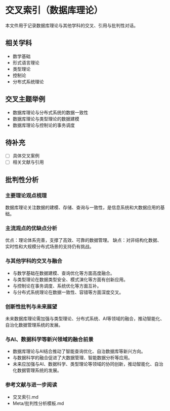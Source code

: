 # 交叉索引（数据库理论）

本文件用于记录数据库理论与其他学科的交叉、引用与批判性对话。

## 相关学科

- 数学基础
- 形式语言理论
- 类型理论
- 控制论
- 分布式系统理论

## 交叉主题举例

- 数据库理论与分布式系统的数据一致性
- 数据库理论与类型理论的数据建模
- 数据库理论与控制论的事务调度

## 待补充

- [ ] 具体交叉案例
- [ ] 相关文献与引用

## 批判性分析

### 主要理论观点梳理

数据库理论关注数据的建模、存储、查询与一致性，是信息系统和大数据应用的基础。

### 主流观点的优缺点分析

优点：理论体系完善，支撑了高效、可靠的数据管理。
缺点：对非结构化数据、实时性和大规模分布式场景的支持仍有挑战。

### 与其他学科的交叉与融合

- 与数学基础在数据建模、查询优化等方面高度融合。
- 与类型理论在数据类型安全、模式演化等方面有创新应用。
- 与控制论在事务调度、系统优化等方面互补。
- 与分布式系统理论在数据一致性、容错等方面深度交叉。

### 创新性批判与未来展望

未来数据库理论需加强与类型理论、分布式系统、AI等领域的融合，推动智能化、自治化数据管理系统的发展。

### 与AI、数据科学等新兴领域的融合前景

- 数据库理论与AI结合推动了智能查询优化、自治数据库等新兴方向。
- 与数据科学的融合促进了大数据管理、智能数据分析等应用。
- 未来应加强与AI、数据科学、类型理论等领域的协同创新，推动智能化、自治化数据管理系统的发展。

### 参考文献与进一步阅读

- 交叉索引.md
- Meta/批判性分析模板.md
